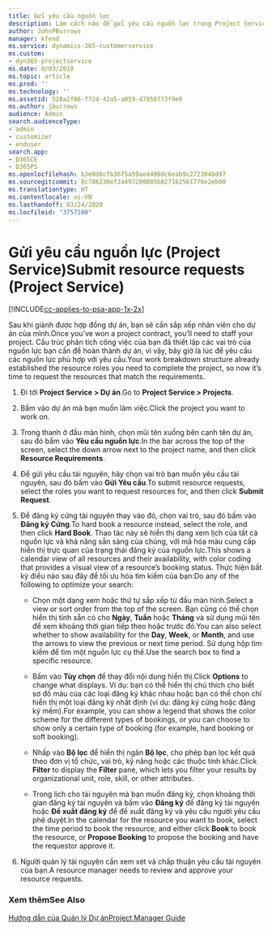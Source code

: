 ```yaml
---
title: Gửi yêu cầu nguồn lực
description: Làm cách nào để gửi yêu cầu nguồn lực trong Project Service
author: JohnPBurrows
manager: kfend
ms.service: dynamics-365-customerservice
ms.custom:
- dyn365-projectservice
ms.date: 8/03/2018
ms.topic: article
ms.prod: ''
ms.technology: ''
ms.assetid: 528a2f66-f724-42a5-a059-d7958773f9e6
ms.author: jburrows
audience: Admin
search.audienceType:
- admin
- customizer
- enduser
search.app:
- D365CE
- D365PS
ms.openlocfilehash: b3e0d8cfb36f5a59ae4496dc6eab9c2723048d97
ms.sourcegitcommit: 8c786230ef2a497280885b827162561776e2eb00
ms.translationtype: HT
ms.contentlocale: vi-VN
ms.lasthandoff: 03/24/2020
ms.locfileid: "3757100"
---
```

# <a name="submit-resource-requests-project-service"></a><span data-ttu-id="3236d-103">Gửi yêu cầu nguồn lực (Project Service)</span><span class="sxs-lookup"><span data-stu-id="3236d-103">Submit resource requests (Project Service)</span></span>

[!INCLUDE[cc-applies-to-psa-app-1x-2x](../includes/cc-applies-to-psa-app-1x-2x.md)]

<span data-ttu-id="3236d-104">Sau khi giành được hợp đồng dự án, bạn sẽ cần sắp xếp nhân viên cho dự án của mình.</span><span class="sxs-lookup"><span data-stu-id="3236d-104">Once you’ve won a project contract, you’ll need to staff your project.</span></span> <span data-ttu-id="3236d-105">Cấu trúc phân tích công việc của bạn đã thiết lập các vai trò của nguồn lực bạn cần để hoàn thành dự án, vì vậy, bây giờ là lúc để yêu cầu các nguồn lực phù hợp với yêu cầu.</span><span class="sxs-lookup"><span data-stu-id="3236d-105">Your work breakdown structure already established the resource roles you need to complete the project, so now it’s time to request the resources that match the requirements.</span></span>  
  
1.  <span data-ttu-id="3236d-106">Đi tới **Project Service > Dự án**.</span><span class="sxs-lookup"><span data-stu-id="3236d-106">Go to **Project Service > Projects**.</span></span>  
  
2.  <span data-ttu-id="3236d-107">Bấm vào dự án mà bạn muốn làm việc.</span><span class="sxs-lookup"><span data-stu-id="3236d-107">Click the project you want to work on.</span></span>  
  
3.  <span data-ttu-id="3236d-108">Trong thanh ở đầu màn hình, chọn mũi tên xuống bên cạnh tên dự án, sau đó bấm vào **Yêu cầu nguồn lực**.</span><span class="sxs-lookup"><span data-stu-id="3236d-108">In the bar across the top of the screen, select the down arrow next to the project name, and then click **Resource Requirements**.</span></span>  
  
4.  <span data-ttu-id="3236d-109">Để gửi yêu cầu tài nguyên, hãy chọn vai trò bạn muốn yêu cầu tài nguyên, sau đó bấm vào **Gửi Yêu cầu**.</span><span class="sxs-lookup"><span data-stu-id="3236d-109">To submit resource requests, select the roles you want to request resources for, and then click **Submit Request**.</span></span>  
  
5.  <span data-ttu-id="3236d-110">Để đăng ký cứng tài nguyên thay vào đó, chọn vai trò, sau đó bấm vào **Đăng ký Cứng**.</span><span class="sxs-lookup"><span data-stu-id="3236d-110">To hard book a resource instead, select the role, and then click **Hard Book**.</span></span> <span data-ttu-id="3236d-111">Thao tác này sẽ hiển thị dạng xem lịch của tất cả nguồn lực và khả năng sẵn sàng của chúng, với mã hóa màu cung cấp hiển thị trực quan của trạng thái đăng ký của nguồn lực.</span><span class="sxs-lookup"><span data-stu-id="3236d-111">This shows a calendar view of all resources and their availability, with color coding that provides a visual view of a resource’s booking status.</span></span> <span data-ttu-id="3236d-112">Thực hiện bất kỳ điều nào sau đây để tối ưu hóa tìm kiếm của bạn:</span><span class="sxs-lookup"><span data-stu-id="3236d-112">Do any of the following to optimize your search:</span></span>  
  
    -   <span data-ttu-id="3236d-113">Chọn một dạng xem hoặc thứ tự sắp xếp từ đầu màn hình.</span><span class="sxs-lookup"><span data-stu-id="3236d-113">Select a view or sort order from the top of the screen.</span></span> <span data-ttu-id="3236d-114">Bạn cũng có thể chọn hiển thị tính sẵn có cho **Ngày**, **Tuần** hoặc **Tháng** và sử dụng mũi tên để xem khoảng thời gian tiếp theo hoặc trước đó.</span><span class="sxs-lookup"><span data-stu-id="3236d-114">You can also select whether to show availability for the **Day**, **Week**, or **Month**, and use the arrows to view the previous or next time period.</span></span> <span data-ttu-id="3236d-115">Sử dụng hộp tìm kiếm để tìm một nguồn lực cụ thể.</span><span class="sxs-lookup"><span data-stu-id="3236d-115">Use the search box to find a specific resource.</span></span>  
  
    -   <span data-ttu-id="3236d-116">Bấm vào **Tùy chọn** để thay đổi nội dung hiển thị.</span><span class="sxs-lookup"><span data-stu-id="3236d-116">Click **Options** to change what displays.</span></span> <span data-ttu-id="3236d-117">Ví dụ: bạn có thể hiển thị chú thích cho biết sơ đồ màu của các loại đăng ký khác nhau hoặc bạn có thể chọn chỉ hiển thị một loại đăng ký nhất định (ví dụ: đăng ký cứng hoặc đăng ký mềm).</span><span class="sxs-lookup"><span data-stu-id="3236d-117">For example, you can show a legend that shows the color scheme for the different types of bookings, or you can choose to show only a certain type of booking (for example, hard booking or soft booking).</span></span>  
  
    -   <span data-ttu-id="3236d-118">Nhấp vào **Bộ lọc** để hiển thị ngăn **Bộ lọc**, cho phép bạn lọc kết quả theo đơn vị tổ chức, vai trò, kỹ năng hoặc các thuộc tính khác.</span><span class="sxs-lookup"><span data-stu-id="3236d-118">Click **Filter** to display the **Filter** pane, which lets you filter your results by organizational unit, role, skill, or other attributes.</span></span>  
  
    -   <span data-ttu-id="3236d-119">Trong lịch cho tài nguyên mà bạn muốn đăng ký, chọn khoảng thời gian đăng ký tài nguyên và bấm vào **Đăng ký** để đăng ký tài nguyên hoặc **Đề xuất đăng ký** để đề xuất đăng ký và yêu cầu người yêu cầu phê duyệt.</span><span class="sxs-lookup"><span data-stu-id="3236d-119">In the calendar for the resource you want to book, select the time period to book the resource, and either click **Book** to book the resource, or **Propose Booking** to propose the booking and have the requestor approve it.</span></span>  
  
6.  <span data-ttu-id="3236d-120">Người quản lý tài nguyên cần xem xét và chấp thuận yêu cầu tài nguyên của bạn.</span><span class="sxs-lookup"><span data-stu-id="3236d-120">A resource manager needs to review and approve your resource requests.</span></span>  
  
### <a name="see-also"></a><span data-ttu-id="3236d-121">Xem thêm</span><span class="sxs-lookup"><span data-stu-id="3236d-121">See Also</span></span>  
 [<span data-ttu-id="3236d-122">Hướng dẫn của Quản lý Dự án</span><span class="sxs-lookup"><span data-stu-id="3236d-122">Project Manager Guide</span></span>](../project-service/project-manager-guide.md)
